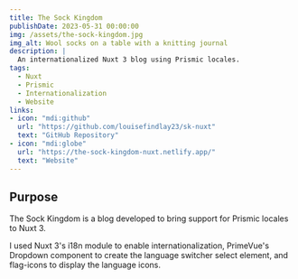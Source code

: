 ```yaml
---
title: The Sock Kingdom
publishDate: 2023-05-31 00:00:00
img: /assets/the-sock-kingdom.jpg
img_alt: Wool socks on a table with a knitting journal
description: |
  An internationalized Nuxt 3 blog using Prismic locales.
tags:
  - Nuxt
  - Prismic
  - Internationalization
  - Website
links:
- icon: "mdi:github"
  url: "https://github.com/louisefindlay23/sk-nuxt"
  text: "GitHub Repository"
- icon: "mdi:globe"
  url: "https://the-sock-kingdom-nuxt.netlify.app/"
  text: "Website"
---
```


## Purpose

The Sock Kingdom is a blog developed to bring support for Prismic locales to Nuxt 3.

I used Nuxt 3's i18n module to enable internationalization, PrimeVue's Dropdown component to create the language switcher select element, and flag-icons to display the language icons.